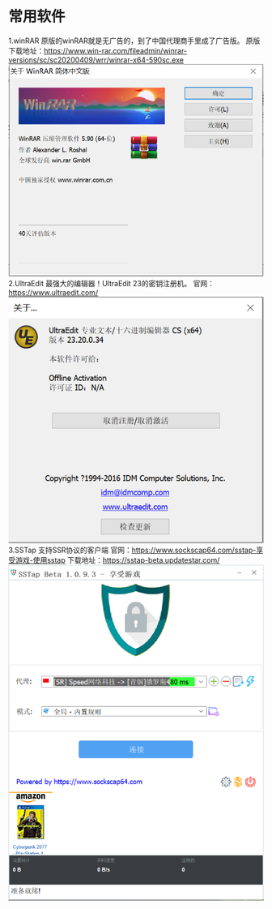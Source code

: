 # 常用软件
1.winRAR
 原版的winRAR就是无广告的，到了中国代理商手里成了广告版。
 原版下载地址：https://www.win-rar.com/fileadmin/winrar-versions/sc/sc20200409/wrr/winrar-x64-590sc.exe
 ![Alt text](https://github.com/safesword/soft/blob/main/picture/1.png)
2.UltraEdit
 最强大的编辑器！UltraEdit 23的密钥注册机。
 官网： https://www.ultraedit.com/
![Alt text](https://github.com/safesword/soft/blob/main/picture/2.png)
3.SSTap
  支持SSR协议的客户端
  官网：https://www.sockscap64.com/sstap-享受游戏-使用sstap
  下载地址：https://sstap-beta.updatestar.com/
![Alt text](https://github.com/safesword/soft/blob/main/picture/3.png)
